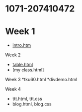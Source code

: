 # 1071-207410472

# Week 1
* [intro.htm](https://github.com/meteornou/1071-207410472/blob/master/intro.html)

Week 2
* [table.html](https://github.com/meteornou/1071-207410472/blob/master/table.html)
* [my class.html]

Week 3
*tku60.html
*divdemo.html

Week 4
* ttt.html, ttt.css
* blog.html, blog.css
<!--stackedit_data:
eyJoaXN0b3J5IjpbLTE0MTA4MjkzMjQsNTMzOTAwNTI4LDM1MT
E1MDgyMiwtNzYwNzE1NDQwLDE5MjI3NzczMjJdfQ==
-->